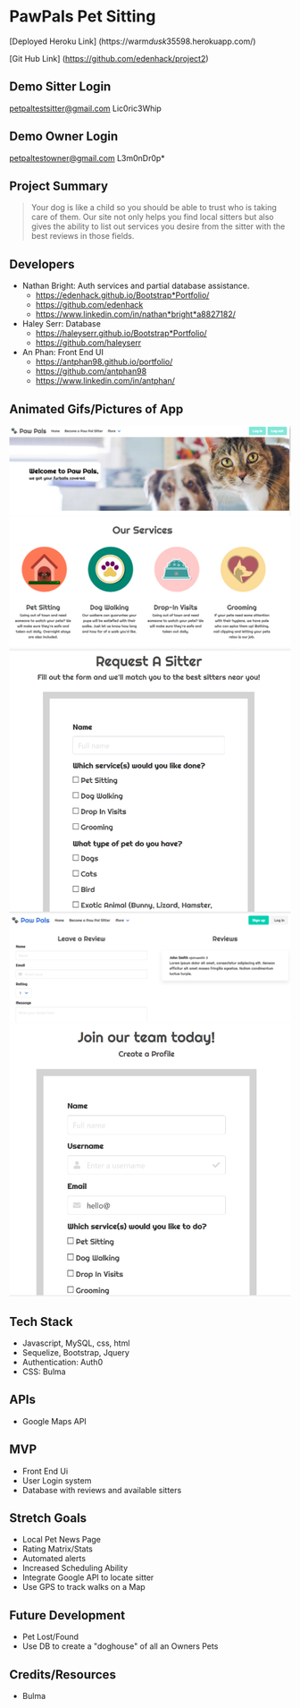 # PawPals Pet Sitting

 [Deployed Heroku Link] (https://warm*dusk*35598.herokuapp.com/)

 [Git Hub Link] (https://github.com/edenhack/project2)   

## Demo Sitter Login

petpaltestsitter@gmail.com
Lic0ric3Whip

## Demo Owner Login

petpaltestowner@gmail.com
L3m0nDr0p*

## Project Summary

> Your dog is like a child so you should be able to trust who is taking care of them. Our site not only helps you find local sitters but also gives the ability to list out services you desire from the sitter with the best reviews in those fields.

## Developers

* Nathan Bright: Auth services and partial database assistance.
  * https://edenhack.github.io/Bootstrap*Portfolio/
  * https://github.com/edenhack
  * https://www.linkedin.com/in/nathan*bright*a8827182/
* Haley Serr: Database
  * https://haleyserr.github.io/Bootstrap*Portfolio/
  * https://github.com/haleyserr
* An Phan: Front End UI
  * https://antphan98.github.io/portfolio/
  * https://github.com/antphan98
  * https://www.linkedin.com/in/antphan/

## Animated Gifs/Pictures of App

![Home Page](./README_Home.PNG)
![Available Services](./README_Services.PNG)
![Request a Service](./README_Request.PNG)
![Reviews](./README_Reviews.PNG)
![Become a Sitter](./README_Sitter.PNG)



## Tech Stack

* Javascript, MySQL, css, html
* Sequelize, Bootstrap, Jquery
* Authentication: Auth0
* CSS: Bulma

## APIs

* Google Maps API


## MVP

* Front End Ui
* User Login system
* Database with reviews and available sitters


## Stretch Goals

* Local Pet News Page
* Rating Matrix/Stats
* Automated alerts
* Increased Scheduling Ability
* Integrate Google API to locate sitter
* Use GPS to track walks on a Map
 

## Future Development

* Pet Lost/Found
* Use DB to create a "doghouse" of all an Owners Pets

## Credits/Resources

* Bulma
